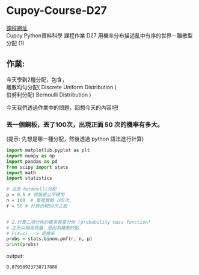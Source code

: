 # Cupoy-Course-D27
[課程網址](https://www.cupoy.com/marathon-mission/00000174C4BC1B93000000016375706F795F70726572656C656173654355/000001754A8936E30000002D6375706F795F72656C656173654349/)  
Cupoy Python資料科學 課程作業 D27 用機率分布描述亂中有序的世界－離散型分配 (1)</br>

## 作業:
今天學到2種分配，包含，   
離散均勻分配( Discrete Uniform Distribution )   
伯努利分配( Bernoulli Distribution )   

今天我們透過作業中的問題，回想今天的內容吧! 


### 丟一個銅板，丟了100次，出現正面 50 次的機率有多大。
(提示: 先想是哪一種分配，然後透過 python 語法進行計算)


```py
import matplotlib.pyplot as plt
import numpy as np
import pandas as pd
from scipy import stats
import math
import statistics

# 這是 bermoulli分配
p = 0.5 # 假設是公平硬幣
n = 100  # 重複實驗 100次,
r = 50 # 計算出現50次正面


# 2.計算二項分佈的概率質量分佈 (probability mass function)
# 之所以稱為質量，是因為離散的點
# P(X=x) --> 是機率
probs = stats.binom.pmf(r, n, p)
print(probs)
```

output:
```
0.07958923738717888
```